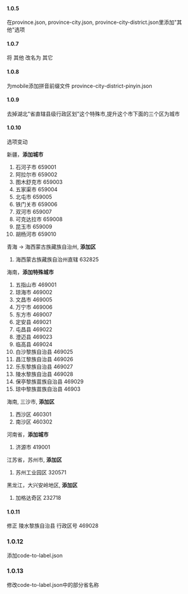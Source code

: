 #### 1.0.5
在province.json, province-city.json, province-city-district.json里添加"其他"选项

#### 1.0.7
将 其他 改名为 其它


#### 1.0.8
为mobile添加拼音前缀文件 province-city-district-pinyin.json


#### 1.0.9
去掉湖北"省直辖县级行政区划"这个特殊市,提升这个市下面的三个区为城市



#### 1.0.10
选项变动

新疆，**添加城市**
1. 石河子市 659001
2. 阿拉尔市 659002
3. 图木舒克市 659003
4. 五家渠市 659004
5. 北屯市 659005
6. 铁门关市 659006
7. 双河市 659007
8. 可克达拉市 659008
9. 昆玉市 659009
10. 胡杨河市 659010


青海 -> 海西蒙古族藏族自治州, **添加区**
1. 海西蒙古族藏族自治州直辖 632825


海南，**添加特殊城市**
1. 五指山市 469001
2. 琼海市 469002
3. 文昌市 469005
4. 万宁市 469006
5. 东方市 469007
6. 定安县 469021
7. 屯昌县 469022
8. 澄迈县 469023
9. 临高县 469024
10. 白沙黎族自治县 469025
11. 昌江黎族自治县 469026
12. 乐东黎族自治县 469027
13. 陵水黎族自治县 469028
14. 保亭黎族苗族自治县 469029
15. 琼中黎族苗族自治县 46903


海南, 三沙市, **添加区**
1. 西沙区 460301
2. 南沙区 460302


河南省，**添加城市**
1. 济源市 419001


江苏省，苏州市, **添加区**
1. 苏州工业园区 320571


黑龙江，大兴安岭地区, **添加区**
1.  加格达奇区 232718


#### 1.0.11
修正 陵水黎族自治县 行政区号 469028


### 1.0.12
添加code-to-label.json


### 1.0.13
修改code-to-label.json中的部分省名称